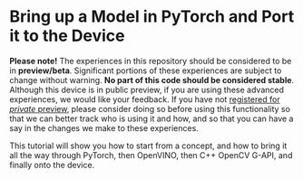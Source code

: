 # Bring up a Model in PyTorch and Port it to the Device

**Please note!** The experiences in this repository should be considered to be in **preview/beta**.
Significant portions of these experiences are subject to change without warning. **No part of this code should be considered stable**.
Although this device is in public preview, if you are using these advanced experiences, we would like your feedback. If you have not
[registered for *private* preview](https://go.microsoft.com/fwlink/?linkid=2156349), please consider doing so before using this functionality
so that we can better track who is using it and how, and so that you can have a say in the changes we make to these experiences.

This tutorial will show you how to start from a concept, and how to bring it all the way through PyTorch, then OpenVINO, then
C++ OpenCV G-API, and finally onto the device.